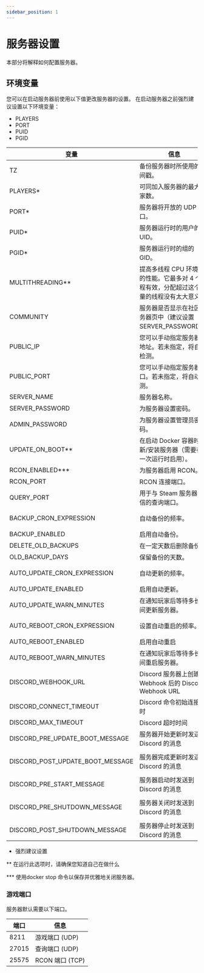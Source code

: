 ```yaml
---
sidebar_position: 1
---
```


# 服务器设置

本部分将解释如何配置服务器。

## 环境变量

您可以在启动服务器前使用以下值更改服务器的设置。
在启动服务器之前强烈建议设置以下环境变量：

* PLAYERS
* PORT
* PUID
* PGID

| 变量               | 信息                                               | 默认值   | 允许值                                                                           |
|------------------|--------------------------------------------------|-------|-------------------------------------------------------------------------------|
| TZ               | 备份服务器时所使用的时间戳。                                   | UTC   | 参见 [时区列表](https://zh.wikipedia.org/wiki/%E6%97%B6%E5%8C%BA%E5%88%97%E8%A1%A8) |
| PLAYERS*         | 可同加入服务器的最大玩家数。                                   | 16    | 1-32                                                                          |
| PORT*            | 服务器将开放的 UDP 端口。                                  | 8211  | 1024-65535                                                                    |
| PUID*            | 服务器运行时的用户的 UID。                                  | 1000  | !0                                                                            |
| PGID*            | 服务器运行时的组的 GID。                                   | 1000  | !0                                                                            |
| MULTITHREADING** | 提高多线程 CPU 环境下的性能。它最多对 4 个线程有效，分配超过这个数量的线程没有太大意义。 | false | true/false                                                                    |
| COMMUNITY        | 服务器是否显示在社区服务器页中（建议设置SERVER_PASSWORD）。            | false | true/false                                                                    |
| PUBLIC_IP        | 您可以手动指定服务器 IP 地址。若未指定，将自动检测。                     |       | x.x.x.x                                                                       |
| PUBLIC_PORT      | 您可以手动指定服务器端口。若未指定，将自动检测。                         |       | 1024-65535                                                                    |
| SERVER_NAME      | 服务器名称。                                           |       | "string"                                                                      |
| SERVER_PASSWORD  | 为服务器设置密码。                                        |       | "string"                                                                      |
| ADMIN_PASSWORD   | 为服务器设置管理员密码。                                     |       | "string"                                                                      |
| UPDATE_ON_BOOT** | 在启动 Docker 容器时更新/安装服务器（需要在第一次运行时启用）。             | true  | true/false                                                                    |
| RCON_ENABLED***  | 为服务器启用 RCON。                                     | true  | true/false                                                                    |
| RCON_PORT        | RCON 连接端口。                                       | 25575 | 1024-65535                                                                    |
| QUERY_PORT       | 用于与 Steam 服务器通信的查询端口。                            | 27015 | 1024-65535                                                                    |
| BACKUP_CRON_EXPRESSION  | 自动备份的频率。 | 0 0 \* \* \* | 需要一个Cron表达式 - 参见 [使用 Cron 执行自动备份](#使用-cron-执行自动备份)。 |
| BACKUP_ENABLED | 启用自动备份。 | true | true/false |
| DELETE_OLD_BACKUPS | 在一定天数后删除备份。     | false          | true/false                                                                                                 |
| OLD_BACKUP_DAYS    | 保留备份的天数。                      | 30             | 任何正整数                                                                                       |
| AUTO_UPDATE_CRON_EXPRESSION  | 自动更新的频率。 | 0 \* \* \* \* | 需要一个Cron表达式 - 参见 [使用 Cron 执行自动更新](#使用-cron-执行自动更新)。 |
| AUTO_UPDATE_ENABLED | 启用自动更新。 | false | true/false |
| AUTO_UPDATE_WARN_MINUTES | 在通知玩家后等待多长时间更新服务器。 | 30 | !0 |
| AUTO_REBOOT_CRON_EXPRESSION  | 设置自动重启的频率。 | 0 0 \* \* \* | 需要一个Cron表达式 - 参见 [使用 Cron 执行自动重启](#使用-cron-执行自动重启)。 |
| AUTO_REBOOT_ENABLED | 启用自动重启 | false | true/false |
| AUTO_REBOOT_WARN_MINUTES | 在通知玩家后等待多长时间重启服务器。 | 5 | !0 |
| DISCORD_WEBHOOK_URL | Discord 服务器上创建 Webhook 后的 Discord Webhook URL | | `https://discord.com/api/webhooks/<webhook_id>` |
| DISCORD_CONNECT_TIMEOUT | Discord 命令初始连接超时 | 30 | !0 |
| DISCORD_MAX_TIMEOUT | Discord 超时时间 | 30 | !0 |
| DISCORD_PRE_UPDATE_BOOT_MESSAGE | 服务器开始更新时发送到 Discord 的消息 | Server is updating... | "string" |
| DISCORD_POST_UPDATE_BOOT_MESSAGE | 服务器完成更新时发送到 Discord 的消息 | Server update complete! | "string" |
| DISCORD_PRE_START_MESSAGE | 服务器启动时发送到 Discord 的消息 | Server is started! | "string" |
| DISCORD_PRE_SHUTDOWN_MESSAGE | 服务器关闭时发送到 Discord 的消息 | Server is shutting down... | "string" |
| DISCORD_POST_SHUTDOWN_MESSAGE | 服务器停止时发送到 Discord 的消息 | Server is stopped! | "string" |


* 强烈建议设置

** 在运行此选项时，请确保您知道自己在做什么

*** 使用docker stop 命令以保存并优雅地关闭服务器。

### 游戏端口

服务器默认需要以下端口。

| 端口  | 信息             |
|-------|------------------|
| 8211  | 游戏端口 (UDP)  |
| 27015 | 查询端口 (UDP) |
| 25575 | RCON 端口 (TCP)  |
